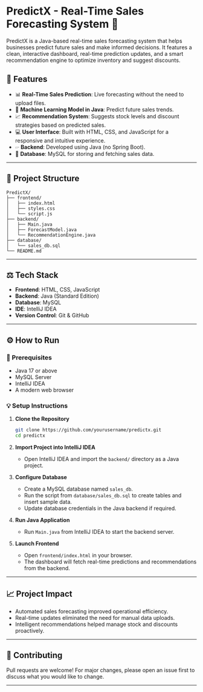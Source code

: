 # PredictX - Real-Time Sales Forecasting System 🚀

PredictX is a Java-based real-time sales forecasting system that helps businesses predict future sales and make informed decisions. It features a clean, interactive dashboard, real-time prediction updates, and a smart recommendation engine to optimize inventory and suggest discounts.

## 📌 Features

- 📊 **Real-Time Sales Prediction**: Live forecasting without the need to upload files.
- 🧠 **Machine Learning Model in Java**: Predict future sales trends.
- 📈 **Recommendation System**: Suggests stock levels and discount strategies based on predicted sales.
- 💻 **User Interface**: Built with HTML, CSS, and JavaScript for a responsive and intuitive experience.
- 🖙 **Backend**: Developed using Java (no Spring Boot).
- 💃 **Database**: MySQL for storing and fetching sales data.

---

## 📂 Project Structure

```
PredictX/
├── frontend/
│   ├── index.html
│   ├── styles.css
│   └── script.js
├── backend/
│   ├── Main.java
│   ├── ForecastModel.java
│   └── RecommendationEngine.java
├── database/
│   └── sales_db.sql
└── README.md
```

---

## ⚖️ Tech Stack

- **Frontend**: HTML, CSS, JavaScript
- **Backend**: Java (Standard Edition)
- **Database**: MySQL
- **IDE**: IntelliJ IDEA
- **Version Control**: Git & GitHub

---

## ⚙️ How to Run

### 💪 Prerequisites
- Java 17 or above
- MySQL Server
- IntelliJ IDEA
- A modern web browser

### 💡 Setup Instructions

1. **Clone the Repository**
   ```bash
   git clone https://github.com/yourusername/predictx.git
   cd predictx
   ```

2. **Import Project into IntelliJ IDEA**
   - Open IntelliJ IDEA and import the `backend/` directory as a Java project.

3. **Configure Database**
   - Create a MySQL database named `sales_db`.
   - Run the script from `database/sales_db.sql` to create tables and insert sample data.
   - Update database credentials in the Java backend if required.

4. **Run Java Application**
   - Run `Main.java` from IntelliJ IDEA to start the backend server.

5. **Launch Frontend**
   - Open `frontend/index.html` in your browser.
   - The dashboard will fetch real-time predictions and recommendations from the backend.

---

## 📈 Project Impact

- Automated sales forecasting improved operational efficiency.
- Real-time updates eliminated the need for manual data uploads.
- Intelligent recommendations helped manage stock and discounts proactively.

---

## 🤝 Contributing

Pull requests are welcome! For major changes, please open an issue first to discuss what you would like to change.

---
